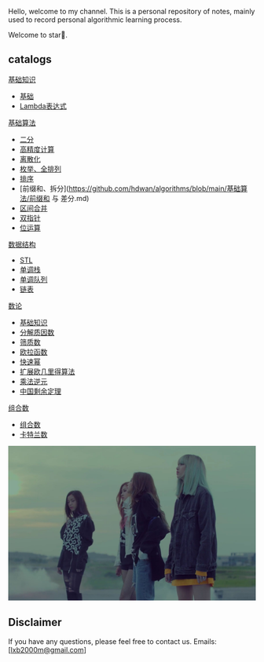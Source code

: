 Hello, welcome to my channel.
This is a personal repository of notes, mainly used to record personal algorithmic learning process.

Welcome to star🌟.

## catalogs

[基础知识](https://github.com/hdwan/algorithms/blob/main/基础知识/basic-knowledge.md)

- [基础](https://github.com/hdwan/algorithms/blob/main/基础知识/basic-knowledge.md#基础知识)
- [Lambda表达式](https://github.com/hdwan/algorithms/blob/main/基础知识/basic-knowledge.md#5lambda表达式)

[基础算法](https://github.com/hdwan/algorithms/tree/main/基础算法)

- [二分](https://github.com/hdwan/algorithms/blob/main/基础算法/二分.md)
- [高精度计算](https://github.com/hdwan/algorithms/blob/main/基础算法/高精度.md)
- [离散化](https://github.com/hdwan/algorithms/blob/main/基础算法/离散化.md)
- [枚举、全排列](https://github.com/hdwan/algorithms/blob/main/基础算法/枚举、全排列.md)
- [排序](https://github.com/hdwan/algorithms/blob/main/基础算法/排序.md)
- [前缀和、拆分](https://github.com/hdwan/algorithms/blob/main/基础算法/前缀和 与 差分.md)
- [区间合并](https://github.com/hdwan/algorithms/blob/main/基础算法/区间合并.md)
- [双指针](https://github.com/hdwan/algorithms/blob/main/基础算法/双指针.md)
- [位运算](https://github.com/hdwan/algorithms/blob/main/基础算法/位运算.md)

[数据结构](https://github.com/hdwan/algorithms/tree/main/数据结构)

- [STL](https://github.com/hdwan/algorithms/blob/main/数据结构/STL.md)
- [单调栈](https://github.com/hdwan/algorithms/blob/main/数据结构/单调栈.md)
- [单调队列](https://github.com/hdwan/algorithms/blob/main/数据结构/单调队列.md)
- [链表](https://github.com/hdwan/algorithms/blob/main/数据结构/链表.md)

[数论](https://github.com/hdwan/algorithms/tree/main/数论)

- [基础知识](https://github.com/hdwan/algorithms/blob/main/数论/数论.md)
- [分解质因数]()
- [筛质数]()
- [欧拉函数]()
- [快速幂]()
- [扩展欧几里得算法]()
- [乘法逆元]()
- [中国剩余定理]()

[组合数](https://github.com/hdwan/algorithms/tree/main/组合数)

- [组合数]()
- [卡特兰数]()

![24](typora文档图片/24.jpg)

## Disclaimer

If you have any questions, please feel free to contact us. Emails: [lxb2000m@gmail.com]

